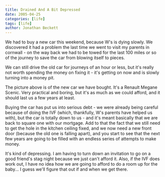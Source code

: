 ```yaml
---
title: Drained And A Bit Depressed
date: 2005-04-25
categories: [life]
tags: [life]
author: Jonathan Beckett
---
```


We had to buy a new car this weekend, because W's is dying slowly. We discovered it had a problem the last time we went to visit my parents in cornwall - on the way back we had to be towed for the last 100 miles or so of the journey to save the car from blowing itself to pieces.

We can still drive the old car for journeys of an hour or less, but it's really not worth spending the money on fixing it - it's getting on now and is slowly turning into a money pit.

The picture above is of the new car we have bought. It's a Renault Megane Scenic. Very practical and boring, but it's as much as we could afford, and it should last us a few years at least.

Buying the car has put us into serious debt - we were already being careful because of doing the IVF (which, thankfully, W's parents have helped us with), but the car is totally down to us - and it's meant basically that we are back to square one with our mortgage. Add to that the fact that we still need to get the hole in the kitchen ceiling fixed, and we now need a new front door (because the old one is falling apart), and you start to see that the next few years are going to be filled with an endless series of attempts to make money.

It's kind of depressing. I am having to turn down an invitation to go on a good friend's stag night because we just can't afford it. Also, if the IVF does work out, I have no idea how we are going to afford to do a room up for the baby... I guess we'll figure that out if and when we get there.